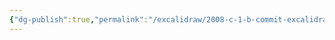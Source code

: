 ```yaml
---
{"dg-publish":true,"permalink":"/excalidraw/2008-c-1-b-commit-excalidraw/","tags":["excalidraw"]}
---
```

<style> .container {font-family: sans-serif; text-align: center;} .button-wrapper button {z-index: 1;height: 40px; width: 100px; margin: 10px;padding: 5px;} .excalidraw .App-menu_top .buttonList { display: flex;} .excalidraw-wrapper { height: 800px; margin: 50px; position: relative;} :root[dir="ltr"] .excalidraw .layer-ui__wrapper .zen-mode-transition.App-menu_bottom--transition-left {transform: none;} </style><script src="https://cdn.jsdelivr.net/npm/react@17/umd/react.production.min.js"></script><script src="https://cdn.jsdelivr.net/npm/react-dom@17/umd/react-dom.production.min.js"></script><script type="text/javascript" src="https://cdn.jsdelivr.net/npm/@excalidraw/excalidraw@0/dist/excalidraw.production.min.js"></script><div id="2008-c-1-b-commitexcalidraw.md"></div><script>(function(){const InitialData={"type":"excalidraw","version":2,"source":"https://github.com/zsviczian/obsidian-excalidraw-plugin/releases/tag/2.2.7","elements":[{"type":"rectangle","version":184,"versionNonce":2042138977,"index":"a0","isDeleted":false,"id":"g8bRoZxF","fillStyle":"solid","strokeWidth":1,"strokeStyle":"dashed","roughness":2,"opacity":100,"angle":0,"x":-214.33220663373447,"y":-145.6601862304491,"strokeColor":"#1e1e1e","backgroundColor":"#b2f2bb","width":358.2105712890625,"height":410.24420166015625,"seed":838534387,"groupIds":["9D07vwD99HJ8-nCxQ33tw"],"frameId":null,"roundness":{"type":3},"boundElements":[],"updated":1719257461180,"link":"[[Thesaurus/2008-c-1-b-commit]]","locked":false},{"type":"line","version":158,"versionNonce":148568081,"index":"a1","isDeleted":false,"id":"GfVHCm_fTzwn08LOs8Zi9","fillStyle":"solid","strokeWidth":2,"strokeStyle":"solid","roughness":1,"opacity":100,"angle":0,"x":-215.02389526367188,"y":-79.12330764379257,"strokeColor":"#1e1e1e","backgroundColor":"transparent","width":358.9232176268231,"height":2.5113990350782274,"seed":132004947,"groupIds":["9D07vwD99HJ8-nCxQ33tw"],"frameId":null,"roundness":{"type":2},"boundElements":[],"updated":1719257461180,"link":null,"locked":false,"startBinding":null,"endBinding":null,"lastCommittedPoint":null,"startArrowhead":null,"endArrowhead":null,"points":[[0,0],[358.9232176268231,-2.5113990350782274]]},{"type":"line","version":66,"versionNonce":1081937279,"index":"a2","isDeleted":false,"id":"YnCqJ14_1KWrdI8CLFu1Z","fillStyle":"solid","strokeWidth":2,"strokeStyle":"solid","roughness":1,"opacity":100,"angle":0,"x":14.869253360040261,"y":-144.72288963996323,"strokeColor":"#1e1e1e","backgroundColor":"transparent","width":1.6742815709076808,"height":64.45902423502989,"seed":974472317,"groupIds":["9D07vwD99HJ8-nCxQ33tw"],"frameId":null,"roundness":{"type":2},"boundElements":[],"updated":1719257461180,"link":null,"locked":false,"startBinding":null,"endBinding":null,"lastCommittedPoint":null,"startArrowhead":null,"endArrowhead":null,"points":[[0,0],[1.6742815709076808,64.45902423502989]]},{"type":"text","version":117,"versionNonce":1539558897,"index":"a3","isDeleted":false,"id":"EF3J6lcg","fillStyle":"solid","strokeWidth":2,"strokeStyle":"solid","roughness":1,"opacity":100,"angle":0,"x":-165.11373002677104,"y":-142.2115139261683,"strokeColor":"#1e1e1e","backgroundColor":"transparent","width":150.21995544433594,"height":57.812819127742465,"seed":139677363,"groupIds":["9D07vwD99HJ8-nCxQ33tw"],"frameId":null,"roundness":null,"boundElements":[],"updated":1719257461180,"link":null,"locked":false,"fontSize":46.25025530219397,"fontFamily":1,"text":"Commit","rawText":"Commit","textAlign":"left","verticalAlign":"top","containerId":null,"originalText":"Commit","autoResize":true,"lineHeight":1.25},{"type":"text","version":107,"versionNonce":228394399,"index":"a4","isDeleted":false,"id":"Yf8LEfnU","fillStyle":"solid","strokeWidth":2,"strokeStyle":"solid","roughness":1,"opacity":100,"angle":0,"x":34.12325821264551,"y":-131.32882364296827,"strokeColor":"#1e1e1e","backgroundColor":"transparent","width":81.92655944824219,"height":52.6252961007271,"seed":959869299,"groupIds":["9D07vwD99HJ8-nCxQ33tw"],"frameId":null,"roundness":null,"boundElements":[],"updated":1719257461180,"link":null,"locked":false,"fontSize":42.100236880581676,"fontFamily":1,"text":"Size","rawText":"Size","textAlign":"left","verticalAlign":"top","containerId":null,"originalText":"Size","autoResize":true,"lineHeight":1.25},{"type":"line","version":278,"versionNonce":1792468945,"index":"a5","isDeleted":false,"id":"lYNGf2O7TLzUCKIdaRb6B","fillStyle":"solid","strokeWidth":2,"strokeStyle":"solid","roughness":1,"opacity":100,"angle":0,"x":-48.05972692660703,"y":-80.89336064988555,"strokeColor":"#1e1e1e","backgroundColor":"transparent","width":2.078021407767096,"height":248.54577978275225,"seed":1153898429,"groupIds":["9D07vwD99HJ8-nCxQ33tw"],"frameId":null,"roundness":{"type":2},"boundElements":[],"updated":1719257461180,"link":null,"locked":false,"startBinding":null,"endBinding":null,"lastCommittedPoint":null,"startArrowhead":null,"endArrowhead":null,"points":[[0,0],[2.078021407767096,248.54577978275225]]},{"type":"line","version":133,"versionNonce":4782527,"index":"a6","isDeleted":false,"id":"Ut7a2crilF_YyIL5nH-af","fillStyle":"solid","strokeWidth":2,"strokeStyle":"solid","roughness":1,"opacity":100,"angle":0,"x":-213.31379926440917,"y":-25.42638388030778,"strokeColor":"#1e1e1e","backgroundColor":"transparent","width":358.4988899855695,"height":5.684341886080802e-14,"seed":922889245,"groupIds":["9D07vwD99HJ8-nCxQ33tw"],"frameId":null,"roundness":{"type":2},"boundElements":[],"updated":1719257461180,"link":null,"locked":false,"startBinding":null,"endBinding":null,"lastCommittedPoint":null,"startArrowhead":null,"endArrowhead":null,"points":[[0,0],[358.4988899855695,5.684341886080802e-14]]},{"type":"line","version":152,"versionNonce":1076610481,"index":"a7","isDeleted":false,"id":"p4rWdn5MGDU8sao1tI06-","fillStyle":"solid","strokeWidth":2,"strokeStyle":"solid","roughness":1,"opacity":100,"angle":0,"x":-214.17769515776058,"y":41.378607862105156,"strokeColor":"#1e1e1e","backgroundColor":"transparent","width":362.13237118898314,"height":1.2111604011379313,"seed":103250739,"groupIds":["9D07vwD99HJ8-nCxQ33tw"],"frameId":null,"roundness":{"type":2},"boundElements":[],"updated":1719257461180,"link":null,"locked":false,"startBinding":null,"endBinding":null,"lastCommittedPoint":null,"startArrowhead":null,"endArrowhead":null,"points":[[0,0],[362.13237118898314,-1.2111604011379313]]},{"type":"text","version":96,"versionNonce":2107730399,"index":"a8","isDeleted":false,"id":"eSuNbIad","fillStyle":"solid","strokeWidth":2,"strokeStyle":"solid","roughness":1,"opacity":100,"angle":0,"x":-180.92064738044468,"y":-70.22257802487252,"strokeColor":"#1e1e1e","backgroundColor":"transparent","width":66.70172119140625,"height":39.92008614239849,"seed":250293853,"groupIds":["9D07vwD99HJ8-nCxQ33tw"],"frameId":null,"roundness":null,"boundElements":[],"updated":1719257461180,"link":"[[Thesaurus/2008-c-1-b-commit#^tree]]","locked":false,"fontSize":31.93606891391879,"fontFamily":1,"text":"tree","rawText":"tree","textAlign":"left","verticalAlign":"top","containerId":null,"originalText":"tree","autoResize":true,"lineHeight":1.25},{"type":"text","version":152,"versionNonce":921298833,"index":"a9","isDeleted":false,"id":"7q39E9Bz","fillStyle":"hachure","strokeWidth":1,"strokeStyle":"solid","roughness":1,"opacity":100,"angle":0,"x":-19.070539479785168,"y":-59.864572129517654,"strokeColor":"#1e1e1e","backgroundColor":"transparent","width":111.68495178222656,"height":19.02868169961299,"seed":29483,"groupIds":["9D07vwD99HJ8-nCxQ33tw"],"frameId":null,"roundness":null,"boundElements":[],"updated":1719257461180,"link":"[[Thesaurus/2008-d-git-hash]]","locked":false,"fontSize":15.222945359690392,"fontFamily":1,"text":"📍[[git hash]]","rawText":"[[Thesaurus/2008-d-git-hash|git hash]]","textAlign":"left","verticalAlign":"top","containerId":null,"originalText":"📍[[git hash]]","autoResize":true,"lineHeight":1.25},{"type":"text","version":178,"versionNonce":1924584959,"index":"aA","isDeleted":false,"id":"XDGGic6W","fillStyle":"hachure","strokeWidth":1,"strokeStyle":"solid","roughness":1,"opacity":100,"angle":0,"x":-18.480352820685766,"y":6.961521915692835,"strokeColor":"#1e1e1e","backgroundColor":"transparent","width":111.68495178222656,"height":19.02868169961299,"seed":1919593053,"groupIds":["9D07vwD99HJ8-nCxQ33tw"],"frameId":null,"roundness":null,"boundElements":[],"updated":1719257461180,"link":"[[Thesaurus/2008-d-git-hash]]","locked":false,"fontSize":15.222945359690392,"fontFamily":1,"text":"📍[[git hash]]","rawText":"[[Thesaurus/2008-d-git-hash|git hash]]","textAlign":"left","verticalAlign":"top","containerId":null,"originalText":"📍[[git hash]]","autoResize":true,"lineHeight":1.25},{"type":"text","version":147,"versionNonce":1497943409,"index":"aB","isDeleted":false,"id":"MRJ2Hlqd","fillStyle":"solid","strokeWidth":2,"strokeStyle":"solid","roughness":1,"opacity":100,"angle":0,"x":-182.4157286788566,"y":56.085681519446865,"strokeColor":"#1e1e1e","backgroundColor":"transparent","width":85.170654296875,"height":32.58786884986157,"seed":569398173,"groupIds":["9D07vwD99HJ8-nCxQ33tw"],"frameId":null,"roundness":null,"boundElements":[],"updated":1719257461180,"link":"[[Thesaurus/2008-c-1-b-commit#^author]]","locked":false,"fontSize":26.07029507988926,"fontFamily":1,"text":"Author","rawText":"Author","textAlign":"left","verticalAlign":"top","containerId":null,"originalText":"Author","autoResize":true,"lineHeight":1.25},{"type":"text","version":98,"versionNonce":1451867679,"index":"aC","isDeleted":false,"id":"vDpm2WWT","fillStyle":"solid","strokeWidth":2,"strokeStyle":"dashed","roughness":2,"opacity":100,"angle":0,"x":1.5122010268869417,"y":67.52881354708191,"strokeColor":"#1e1e1e","backgroundColor":"#a5d8ff","width":55.87994384765625,"height":25,"seed":1364347965,"groupIds":["9D07vwD99HJ8-nCxQ33tw"],"frameId":null,"roundness":null,"boundElements":[],"updated":1719257461180,"link":null,"locked":false,"fontSize":20,"fontFamily":1,"text":"Scott","rawText":"Scott","textAlign":"left","verticalAlign":"top","containerId":null,"originalText":"Scott","autoResize":true,"lineHeight":1.25},{"type":"line","version":282,"versionNonce":2123364177,"index":"aD","isDeleted":false,"id":"pT8Qj7_KSBgCUi_hMAFrB","fillStyle":"solid","strokeWidth":2,"strokeStyle":"solid","roughness":1,"opacity":100,"angle":0,"x":-211.14762442899513,"y":105.4287418367351,"strokeColor":"#1e1e1e","backgroundColor":"transparent","width":362.13237118898314,"height":1.2111604011379313,"seed":1966147603,"groupIds":["9D07vwD99HJ8-nCxQ33tw"],"frameId":null,"roundness":{"type":2},"boundElements":[],"updated":1719257461180,"link":null,"locked":false,"startBinding":null,"endBinding":null,"lastCommittedPoint":null,"startArrowhead":null,"endArrowhead":null,"points":[[0,0],[362.13237118898314,-1.2111604011379313]]},{"type":"text","version":163,"versionNonce":1812636223,"index":"aE","isDeleted":false,"id":"P1NXunHY","fillStyle":"solid","strokeWidth":2,"strokeStyle":"solid","roughness":1,"opacity":100,"angle":0,"x":-198.24798813523972,"y":118.47975077701636,"strokeColor":"#1e1e1e","backgroundColor":"transparent","width":121.1390380859375,"height":31.615452090656397,"seed":54003197,"groupIds":["9D07vwD99HJ8-nCxQ33tw"],"frameId":null,"roundness":null,"boundElements":[],"updated":1719257461180,"link":"[[Thesaurus/2008-c-1-b-commit#^committer]]","locked":false,"fontSize":25.292361672525118,"fontFamily":1,"text":"Committer","rawText":"Committer","textAlign":"left","verticalAlign":"top","containerId":null,"originalText":"Committer","autoResize":true,"lineHeight":1.25},{"type":"line","version":314,"versionNonce":689366321,"index":"aF","isDeleted":false,"id":"x6WFWaZeytN4ApYYJ3fbX","fillStyle":"solid","strokeWidth":2,"strokeStyle":"solid","roughness":1,"opacity":100,"angle":0,"x":-214.94914347403426,"y":165.9949758359311,"strokeColor":"#1e1e1e","backgroundColor":"transparent","width":362.13237118898314,"height":1.2111604011379313,"seed":253252499,"groupIds":["9D07vwD99HJ8-nCxQ33tw"],"frameId":null,"roundness":{"type":2},"boundElements":[],"updated":1719257461180,"link":null,"locked":false,"startBinding":null,"endBinding":null,"lastCommittedPoint":null,"startArrowhead":null,"endArrowhead":null,"points":[[0,0],[362.13237118898314,-1.2111604011379313]]},{"type":"text","version":124,"versionNonce":1142555231,"index":"aG","isDeleted":false,"id":"HW1U7mXL","fillStyle":"solid","strokeWidth":2,"strokeStyle":"dashed","roughness":2,"opacity":100,"angle":0,"x":7.189771966786623,"y":122.48142777548739,"strokeColor":"#1e1e1e","backgroundColor":"#a5d8ff","width":55.87994384765625,"height":25,"seed":481680691,"groupIds":["9D07vwD99HJ8-nCxQ33tw"],"frameId":null,"roundness":null,"boundElements":[],"updated":1719257461180,"link":null,"locked":false,"fontSize":20,"fontFamily":1,"text":"Scott","rawText":"Scott","textAlign":"left","verticalAlign":"top","containerId":null,"originalText":"Scott","autoResize":true,"lineHeight":1.25},{"type":"text","version":108,"versionNonce":608507665,"index":"aH","isDeleted":false,"id":"BuVyU2pi","fillStyle":"solid","strokeWidth":1,"strokeStyle":"solid","roughness":2,"opacity":100,"angle":0,"x":-182.74932269219534,"y":193.08257899760113,"strokeColor":"#1e1e1e","backgroundColor":"#a5d8ff","width":289.6997375488281,"height":25,"seed":1970576083,"groupIds":["9D07vwD99HJ8-nCxQ33tw"],"frameId":null,"roundness":null,"boundElements":[],"updated":1719257461180,"link":"[[Thesaurus/2008-c-1-b-commit#^commit]]","locked":false,"fontSize":20,"fontFamily":1,"text":"My commit message goes here","rawText":"My commit message goes here","textAlign":"left","verticalAlign":"top","containerId":null,"originalText":"My commit message goes here","autoResize":true,"lineHeight":1.25},{"type":"text","version":185,"versionNonce":2139643519,"index":"aI","isDeleted":false,"id":"aK1xjk0K","fillStyle":"solid","strokeWidth":2,"strokeStyle":"solid","roughness":1,"opacity":100,"angle":0,"x":-189.44802663347355,"y":-8.204181049900114,"strokeColor":"#1e1e1e","backgroundColor":"transparent","width":95.56434631347656,"height":30.793583257926418,"seed":488131859,"groupIds":["9D07vwD99HJ8-nCxQ33tw"],"frameId":null,"roundness":null,"boundElements":[],"updated":1719257461180,"link":"[[Thesaurus/2008-c-1-b-commit#^parents]]","locked":false,"fontSize":24.634866606341134,"fontFamily":1,"text":"Parents","rawText":"Parents","textAlign":"left","verticalAlign":"top","containerId":null,"originalText":"Parents","autoResize":true,"lineHeight":1.25},{"type":"rectangle","version":452,"versionNonce":133403729,"index":"ae","isDeleted":true,"id":"CM9aD6hT","fillStyle":"solid","strokeWidth":1,"strokeStyle":"dashed","roughness":2,"opacity":100,"angle":0,"x":258.0408693679627,"y":77.03826502744954,"strokeColor":"#1e1e1e","backgroundColor":"#b2f2bb","width":329.1395778129868,"height":376.95035869191986,"seed":1489683345,"groupIds":["x0acMfZ5tDHEfzEgmpbve","oexK8z8sk4RKFNo1i2aPW"],"frameId":null,"roundness":{"type":3},"boundElements":[],"updated":1719257872621,"link":"[[Thesaurus/2008-c-1-b-commit]]","locked":false},{"type":"line","version":437,"versionNonce":1375425855,"index":"af","isDeleted":true,"id":"xXV2yo2XjmtMPOXkMvFPa","fillStyle":"solid","strokeWidth":2,"strokeStyle":"solid","roughness":1,"opacity":100,"angle":0,"x":258.077174293083,"y":137.1796623214453,"strokeColor":"#1e1e1e","backgroundColor":"transparent","width":329.7943885124488,"height":2.3075835399021605,"seed":1118710129,"groupIds":["x0acMfZ5tDHEfzEgmpbve","oexK8z8sk4RKFNo1i2aPW"],"frameId":null,"roundness":{"type":2},"boundElements":[],"updated":1719257872621,"link":null,"locked":false,"startBinding":null,"endBinding":null,"lastCommittedPoint":null,"startArrowhead":null,"endArrowhead":null,"points":[[0,0],[329.7943885124488,-2.3075835399021605]]},{"type":"line","version":345,"versionNonce":1576985137,"index":"ag","isDeleted":true,"id":"DIMhAogzywSeggomCWaoD","fillStyle":"solid","strokeWidth":2,"strokeStyle":"solid","roughness":1,"opacity":100,"angle":0,"x":469.31307838103487,"y":76.90389032167212,"strokeColor":"#1e1e1e","backgroundColor":"transparent","width":1.538403312346479,"height":59.22777752372442,"seed":1256837969,"groupIds":["x0acMfZ5tDHEfzEgmpbve","oexK8z8sk4RKFNo1i2aPW"],"frameId":null,"roundness":{"type":2},"boundElements":[],"updated":1719257872621,"link":null,"locked":false,"startBinding":null,"endBinding":null,"lastCommittedPoint":null,"startArrowhead":null,"endArrowhead":null,"points":[[0,0],[1.538403312346479,59.22777752372442]]},{"type":"text","version":396,"versionNonce":796677471,"index":"ah","isDeleted":true,"id":"kuapew7s","fillStyle":"solid","strokeWidth":2,"strokeStyle":"solid","roughness":1,"opacity":100,"angle":0,"x":303.9368223083104,"y":79.21145243295675,"strokeColor":"#1e1e1e","backgroundColor":"transparent","width":138.0074920654297,"height":53.12095288368372,"seed":97861937,"groupIds":["x0acMfZ5tDHEfzEgmpbve","oexK8z8sk4RKFNo1i2aPW"],"frameId":null,"roundness":null,"boundElements":[],"updated":1719257872621,"link":null,"locked":false,"fontSize":42.49676230694698,"fontFamily":1,"text":"Commit","rawText":"Commit","textAlign":"left","verticalAlign":"top","containerId":null,"originalText":"Commit","autoResize":true,"lineHeight":1.25},{"type":"text","version":386,"versionNonce":1428517905,"index":"ai","isDeleted":true,"id":"UXdOXTCR","fillStyle":"solid","strokeWidth":2,"strokeStyle":"solid","roughness":1,"opacity":100,"angle":0,"x":487.00450218684364,"y":89.21094539150334,"strokeColor":"#1e1e1e","backgroundColor":"transparent","width":75.27125549316406,"height":48.35442929153334,"seed":282587921,"groupIds":["x0acMfZ5tDHEfzEgmpbve","oexK8z8sk4RKFNo1i2aPW"],"frameId":null,"roundness":null,"boundElements":[],"updated":1719257872621,"link":null,"locked":false,"fontSize":38.683543433226674,"fontFamily":1,"text":"Size","rawText":"Size","textAlign":"left","verticalAlign":"top","containerId":null,"originalText":"Size","autoResize":true,"lineHeight":1.25},{"type":"line","version":557,"versionNonce":287854975,"index":"aj","isDeleted":true,"id":"WD8Stpr5oUG3syKvVqRPw","fillStyle":"solid","strokeWidth":2,"strokeStyle":"solid","roughness":1,"opacity":100,"angle":0,"x":411.49117231831656,"y":135.55326001557384,"strokeColor":"#1e1e1e","backgroundColor":"transparent","width":1.9093771754906728,"height":228.37475937827662,"seed":1885956337,"groupIds":["x0acMfZ5tDHEfzEgmpbve","oexK8z8sk4RKFNo1i2aPW"],"frameId":null,"roundness":{"type":2},"boundElements":[],"updated":1719257872621,"link":null,"locked":false,"startBinding":null,"endBinding":null,"lastCommittedPoint":null,"startArrowhead":null,"endArrowhead":null,"points":[[0,0],[1.9093771754906728,228.37475937827662]]},{"type":"line","version":412,"versionNonce":828295665,"index":"ak","isDeleted":true,"id":"FDj1A6vVlbxzM_Grfah-_","fillStyle":"solid","strokeWidth":2,"strokeStyle":"solid","roughness":1,"opacity":100,"angle":0,"x":259.64848547240274,"y":186.5187500925525,"strokeColor":"#1e1e1e","backgroundColor":"transparent","width":329.40449767200266,"height":5.223022541731556e-14,"seed":772874961,"groupIds":["x0acMfZ5tDHEfzEgmpbve","oexK8z8sk4RKFNo1i2aPW"],"frameId":null,"roundness":{"type":2},"boundElements":[],"updated":1719257872621,"link":null,"locked":false,"startBinding":null,"endBinding":null,"lastCommittedPoint":null,"startArrowhead":null,"endArrowhead":null,"points":[[0,0],[329.40449767200266,5.223022541731556e-14]]},{"type":"line","version":431,"versionNonce":809486751,"index":"al","isDeleted":true,"id":"vbl0sE2dhSVD7Tx96TLm3","fillStyle":"solid","strokeWidth":2,"strokeStyle":"solid","roughness":1,"opacity":100,"angle":0,"x":258.85470005007744,"y":247.9021054155707,"strokeColor":"#1e1e1e","backgroundColor":"transparent","width":332.74309950326443,"height":1.1128672770873036,"seed":912695473,"groupIds":["x0acMfZ5tDHEfzEgmpbve","oexK8z8sk4RKFNo1i2aPW"],"frameId":null,"roundness":{"type":2},"boundElements":[],"updated":1719257872621,"link":null,"locked":false,"startBinding":null,"endBinding":null,"lastCommittedPoint":null,"startArrowhead":null,"endArrowhead":null,"points":[[0,0],[332.74309950326443,-1.1128672770873036]]},{"type":"text","version":375,"versionNonce":1269982161,"index":"am","isDeleted":true,"id":"gFvTkTes","fillStyle":"solid","strokeWidth":2,"strokeStyle":"solid","roughness":1,"opacity":100,"angle":0,"x":289.41273362608524,"y":145.35804292717793,"strokeColor":"#1e1e1e","backgroundColor":"transparent","width":61.29124450683594,"height":36.68032535132581,"seed":1997628049,"groupIds":["x0acMfZ5tDHEfzEgmpbve","oexK8z8sk4RKFNo1i2aPW"],"frameId":null,"roundness":null,"boundElements":[],"updated":1719257872621,"link":"[[Thesaurus/2008-c-1-b-commit#^tree]]","locked":false,"fontSize":29.34426028106065,"fontFamily":1,"text":"tree","rawText":"tree","textAlign":"left","verticalAlign":"top","containerId":null,"originalText":"tree","autoResize":true,"lineHeight":1.25},{"type":"text","version":426,"versionNonce":1240677823,"index":"an","isDeleted":true,"id":"c1SMXdbi","fillStyle":"solid","strokeWidth":2,"strokeStyle":"solid","roughness":1,"opacity":100,"angle":0,"x":288.0389873807286,"y":261.41560948950746,"strokeColor":"#1e1e1e","backgroundColor":"transparent","width":78.24461364746094,"height":29.94316263886298,"seed":1019799665,"groupIds":["x0acMfZ5tDHEfzEgmpbve","oexK8z8sk4RKFNo1i2aPW"],"frameId":null,"roundness":null,"boundElements":[],"updated":1719257872621,"link":"[[Thesaurus/2008-c-1-b-commit#^author]]","locked":false,"fontSize":23.954530111090385,"fontFamily":1,"text":"Author","rawText":"Author","textAlign":"left","verticalAlign":"top","containerId":null,"originalText":"Author","autoResize":true,"lineHeight":1.25},{"type":"line","version":562,"versionNonce":1882702257,"index":"ao","isDeleted":true,"id":"GQAVWVDdvE9GPBjx6x8VP","fillStyle":"solid","strokeWidth":2,"strokeStyle":"solid","roughness":1,"opacity":100,"angle":0,"x":261.63886188209824,"y":306.7541766411935,"strokeColor":"#1e1e1e","backgroundColor":"transparent","width":332.74309950326443,"height":1.1128672770873036,"seed":1364505169,"groupIds":["x0acMfZ5tDHEfzEgmpbve","oexK8z8sk4RKFNo1i2aPW"],"frameId":null,"roundness":{"type":2},"boundElements":[],"updated":1719257872621,"link":null,"locked":false,"startBinding":null,"endBinding":null,"lastCommittedPoint":null,"startArrowhead":null,"endArrowhead":null,"points":[[0,0],[332.74309950326443,-1.1128672770873036]]},{"type":"text","version":443,"versionNonce":560147935,"index":"ap","isDeleted":true,"id":"kuhcA6Xo","fillStyle":"solid","strokeWidth":2,"strokeStyle":"solid","roughness":1,"opacity":100,"angle":0,"x":273.49161326346814,"y":318.74601584677436,"strokeColor":"#1e1e1e","backgroundColor":"transparent","width":111.27163696289062,"height":29.049663487145352,"seed":1502363697,"groupIds":["x0acMfZ5tDHEfzEgmpbve","oexK8z8sk4RKFNo1i2aPW"],"frameId":null,"roundness":null,"boundElements":[],"updated":1719257872621,"link":"[[Thesaurus/2008-c-1-b-commit#^committer]]","locked":false,"fontSize":23.239730789716283,"fontFamily":1,"text":"Committer","rawText":"Committer","textAlign":"left","verticalAlign":"top","containerId":null,"originalText":"Committer","autoResize":true,"lineHeight":1.25},{"type":"line","version":594,"versionNonce":2081842065,"index":"aq","isDeleted":true,"id":"nPXLPNfdIpQGIF9oT0deV","fillStyle":"solid","strokeWidth":2,"strokeStyle":"solid","roughness":1,"opacity":100,"angle":0,"x":258.1458595147211,"y":362.40508782586465,"strokeColor":"#1e1e1e","backgroundColor":"transparent","width":332.74309950326443,"height":1.1128672770873036,"seed":1935086097,"groupIds":["x0acMfZ5tDHEfzEgmpbve","oexK8z8sk4RKFNo1i2aPW"],"frameId":null,"roundness":{"type":2},"boundElements":[],"updated":1719257872621,"link":null,"locked":false,"startBinding":null,"endBinding":null,"lastCommittedPoint":null,"startArrowhead":null,"endArrowhead":null,"points":[[0,0],[332.74309950326443,-1.1128672770873036]]},{"type":"text","version":464,"versionNonce":1101011455,"index":"ar","isDeleted":true,"id":"DhwYMwHV","fillStyle":"solid","strokeWidth":2,"strokeStyle":"solid","roughness":1,"opacity":100,"angle":0,"x":281.57740370521515,"y":202.3432651207138,"strokeColor":"#1e1e1e","backgroundColor":"transparent","width":87.80435180664062,"height":28.294494370698185,"seed":330082289,"groupIds":["x0acMfZ5tDHEfzEgmpbve","oexK8z8sk4RKFNo1i2aPW"],"frameId":null,"roundness":null,"boundElements":[],"updated":1719257872621,"link":"[[Thesaurus/2008-c-1-b-commit#^parents]]","locked":false,"fontSize":22.635595496558548,"fontFamily":1,"text":"Parents","rawText":"Parents","textAlign":"left","verticalAlign":"top","containerId":null,"originalText":"Parents","autoResize":true,"lineHeight":1.25},{"type":"rectangle","version":262,"versionNonce":998623601,"index":"as","isDeleted":true,"id":"UIuKiiJW","fillStyle":"solid","strokeWidth":0.5,"strokeStyle":"solid","roughness":1,"opacity":100,"angle":0,"x":413.36174738581246,"y":136.16473682558942,"strokeColor":"#1e1e1e","backgroundColor":"transparent","width":176.3785259527727,"height":50.20983681564605,"seed":613712337,"groupIds":["oexK8z8sk4RKFNo1i2aPW"],"frameId":null,"roundness":null,"boundElements":[],"updated":1719257872621,"link":"[[Thesaurus/2008-d-git-hash]]","locked":false},{"type":"rectangle","version":363,"versionNonce":2141880863,"index":"at","isDeleted":true,"id":"bD9UQXm6","fillStyle":"solid","strokeWidth":0.5,"strokeStyle":"solid","roughness":1,"opacity":100,"angle":6.277769056035231,"x":416.09136291065533,"y":187.64324985430937,"strokeColor":"#1e1e1e","backgroundColor":"transparent","width":175.69689814041584,"height":57.417188270999425,"seed":1663442865,"groupIds":["oexK8z8sk4RKFNo1i2aPW"],"frameId":null,"roundness":null,"boundElements":[],"updated":1719257872621,"link":"[[Thesaurus/2008-d-git-hash]]","locked":false},{"type":"rectangle","version":519,"versionNonce":130904913,"index":"au","isDeleted":true,"id":"KZhbZXpf","fillStyle":"solid","strokeWidth":0.5,"strokeStyle":"solid","roughness":1,"opacity":50,"angle":6.277769056035231,"x":266.42424739783075,"y":365.4906077551413,"strokeColor":"#1e1e1e","backgroundColor":"transparent","width":311.54262061906786,"height":80.74918878580158,"seed":2106130833,"groupIds":["oexK8z8sk4RKFNo1i2aPW"],"frameId":null,"roundness":{"type":3},"boundElements":[],"updated":1719257872621,"link":"[[Thesaurus/2008-c-1-b-commit#^commit]]","locked":false},{"type":"text","version":170,"versionNonce":1014163007,"index":"b0Q","isDeleted":true,"id":"YCVLZHXE","fillStyle":"hachure","strokeWidth":1,"strokeStyle":"solid","roughness":1,"opacity":100,"angle":0,"x":444.67313896888356,"y":152.63844354606908,"strokeColor":"#1e1e1e","backgroundColor":"transparent","width":111.68495178222656,"height":19.02868169961299,"seed":1298608785,"groupIds":["QR4rrWjBVeWKGUwckrOQX"],"frameId":null,"roundness":null,"boundElements":[],"updated":1719257872621,"link":"[[Thesaurus/2008-d-git-hash]]","locked":false,"fontSize":15.222945359690392,"fontFamily":1,"text":"📍[[git hash]]","rawText":"[[Thesaurus/2008-d-git-hash|git hash]]","textAlign":"left","verticalAlign":"top","containerId":null,"originalText":"📍[[git hash]]","autoResize":true,"lineHeight":1.25},{"type":"text","version":195,"versionNonce":625271089,"index":"b0w","isDeleted":true,"id":"N7O1rzP6","fillStyle":"hachure","strokeWidth":1,"strokeStyle":"solid","roughness":1,"opacity":100,"angle":0,"x":446.0136536767958,"y":208.93931439031167,"strokeColor":"#1e1e1e","backgroundColor":"transparent","width":111.68495178222656,"height":19.02868169961299,"seed":1980688735,"groupIds":["x7vZJHwh7CEXWA8sZakUo"],"frameId":null,"roundness":null,"boundElements":[],"updated":1719257872621,"link":"[[Thesaurus/2008-d-git-hash]]","locked":false,"fontSize":15.222945359690392,"fontFamily":1,"text":"📍[[git hash]]","rawText":"[[Thesaurus/2008-d-git-hash|git hash]]","textAlign":"left","verticalAlign":"top","containerId":null,"originalText":"📍[[git hash]]","autoResize":true,"lineHeight":1.25},{"type":"text","version":142,"versionNonce":1725548127,"index":"b1S","isDeleted":true,"id":"hPDObjD0","fillStyle":"solid","strokeWidth":2,"strokeStyle":"dashed","roughness":2,"opacity":100,"angle":0,"x":469.8947628979583,"y":267.6166596048164,"strokeColor":"#1e1e1e","backgroundColor":"#a5d8ff","width":55.87994384765625,"height":25,"seed":57829343,"groupIds":["FNiwz5N8ar0WAtdqg2nNb"],"frameId":null,"roundness":null,"boundElements":[],"updated":1719257872621,"link":null,"locked":false,"fontSize":20,"fontFamily":1,"text":"Scott","rawText":"Scott","textAlign":"left","verticalAlign":"top","containerId":null,"originalText":"Scott","autoResize":true,"lineHeight":1.25},{"type":"text","version":142,"versionNonce":1632867089,"index":"b1y","isDeleted":true,"id":"NewvwnvQ","fillStyle":"solid","strokeWidth":2,"strokeStyle":"dashed","roughness":2,"opacity":100,"angle":0,"x":460.5111599425729,"y":321.2365010332344,"strokeColor":"#1e1e1e","backgroundColor":"#a5d8ff","width":55.87994384765625,"height":25,"seed":1852331537,"groupIds":["alixQzYq5YFR3XhSVrxsd"],"frameId":null,"roundness":null,"boundElements":[],"updated":1719257872621,"link":null,"locked":false,"fontSize":20,"fontFamily":1,"text":"Scott","rawText":"Scott","textAlign":"left","verticalAlign":"top","containerId":null,"originalText":"Scott","autoResize":true,"lineHeight":1.25},{"type":"text","version":142,"versionNonce":1034920575,"index":"b2U","isDeleted":true,"id":"Fr6y0cSn","fillStyle":"solid","strokeWidth":1,"strokeStyle":"solid","roughness":2,"opacity":100,"angle":0,"x":276.5764239620608,"y":390.9425189565993,"strokeColor":"#1e1e1e","backgroundColor":"#a5d8ff","width":289.6997375488281,"height":25,"seed":100951921,"groupIds":["oR_bxpWyjhHuLBl_gz1i8"],"frameId":null,"roundness":null,"boundElements":[],"updated":1719257872621,"link":null,"locked":false,"fontSize":20,"fontFamily":1,"text":"My commit message goes here","rawText":"My commit message goes here","textAlign":"left","verticalAlign":"top","containerId":null,"originalText":"My commit message goes here","autoResize":true,"lineHeight":1.25}],"appState":{"theme":"light","viewBackgroundColor":"#ffffff","currentItemStrokeColor":"#1e1e1e","currentItemBackgroundColor":"#b2f2bb","currentItemFillStyle":"solid","currentItemStrokeWidth":1,"currentItemStrokeStyle":"solid","currentItemRoughness":2,"currentItemOpacity":100,"currentItemFontFamily":1,"currentItemFontSize":20,"currentItemTextAlign":"left","currentItemStartArrowhead":null,"currentItemEndArrowhead":"arrow","scrollX":275.9696022845807,"scrollY":444.16975860235846,"zoom":{"value":0.6171928125138841},"currentItemRoundness":"round","gridSize":null,"gridColor":{"Bold":"#C9C9C9FF","Regular":"#EDEDEDFF"},"currentStrokeOptions":null,"previousGridSize":null,"frameRendering":{"enabled":true,"clip":true,"name":true,"outline":true},"objectsSnapModeEnabled":false},"files":{}};InitialData.scrollToContent=true;App=()=>{const e=React.useRef(null),t=React.useRef(null),[n,i]=React.useState({width:void 0,height:void 0});return React.useEffect(()=>{i({width:t.current.getBoundingClientRect().width,height:t.current.getBoundingClientRect().height});const e=()=>{i({width:t.current.getBoundingClientRect().width,height:t.current.getBoundingClientRect().height})};return window.addEventListener("resize",e),()=>window.removeEventListener("resize",e)},[t]),React.createElement(React.Fragment,null,React.createElement("div",{className:"excalidraw-wrapper",ref:t},React.createElement(ExcalidrawLib.Excalidraw,{ref:e,width:n.width,height:n.height,initialData:InitialData,viewModeEnabled:!0,zenModeEnabled:!0,gridModeEnabled:!1})))},excalidrawWrapper=document.getElementById("2008-c-1-b-commitexcalidraw.md");ReactDOM.render(React.createElement(App),excalidrawWrapper);})();</script>